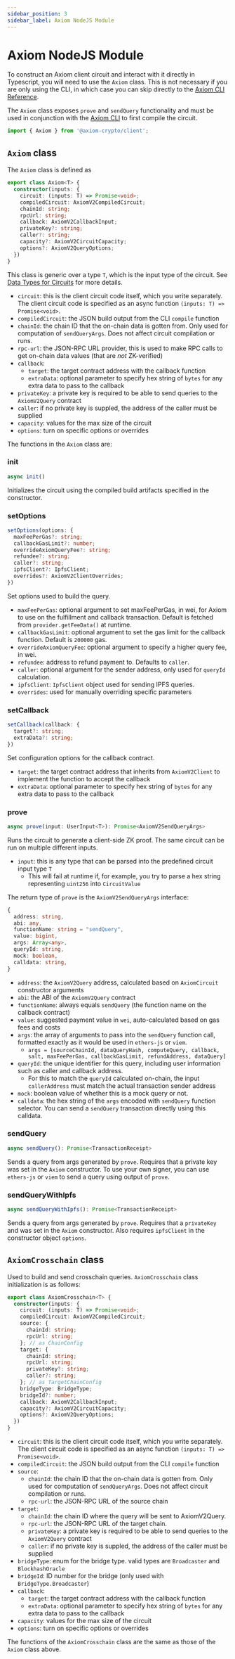 ```yaml
---
sidebar_position: 3
sidebar_label: Axiom NodeJS Module
---
```


# Axiom NodeJS Module

To construct an Axiom client circuit and interact with it directly in Typescript, you will need to use the `Axiom` class. This is not necessary if you are only using the CLI, in which case you can skip directly to the [Axiom CLI Reference](/sdk/typescript-sdk/axiom-cli "mention").

The `Axiom` class exposes `prove` and `sendQuery` functionality and must be used in conjunction with the [Axiom CLI](/sdk/typescript-sdk/axiom-cli "mention") to first compile the circuit.

```typescript
import { Axiom } from '@axiom-crypto/client';
```

## `Axiom` class

The `Axiom` class is defined as

```typescript
export class Axiom<T> {
  constructor(inputs: {
    circuit: (inputs: T) => Promise<void>;
    compiledCircuit: AxiomV2CompiledCircuit;
    chainId: string;
    rpcUrl: string;
    callback: AxiomV2CallbackInput;
    privateKey?: string;
    caller?: string;
    capacity?: AxiomV2CircuitCapacity;
    options?: AxiomV2QueryOptions;
  })
}
```

This class is generic over a type `T`, which is the input type of the circuit. See [Data Types for Circuits](/sdk/typescript-sdk/axiom-circuit/circuit-types "mention") for more details.

- `circuit`: this is the client circuit code itself, which you write separately. The client circuit code is specified as an async function `(inputs: T) => Promise<void>`.
- `compiledCircuit`: the JSON build output from the CLI `compile` function
- `chainId`: the chain ID that the on-chain data is gotten from. Only used for computation of `sendQueryArgs`. Does not affect circuit compilation or runs.
- `rpc-url`: the JSON-RPC URL provider, this is used to make RPC calls to get on-chain data values (that are _not_ ZK-verified)
- `callback`:
  - `target`: the target contract address with the callback function
  - `extraData`: optional parameter to specify hex string of `bytes` for any extra data to pass to the callback
- `privateKey`: a private key is required to be able to send queries to the `AxiomV2Query` contract
- `caller`: if no private key is suppled, the address of the caller must be supplied
- `capacity`: values for the max size of the circuit
- `options`: turn on specific options or overrides

The functions in the `Axiom` class are:

### init

```typescript
async init()
```

Initializes the circuit using the compiled build artifacts specified in the constructor.

### setOptions

```typescript
setOptions(options: {
  maxFeePerGas?: string;
  callbackGasLimit?: number;
  overrideAxiomQueryFee?: string;
  refundee?: string;
  caller?: string;
  ipfsClient?: IpfsClient;
  overrides?: AxiomV2ClientOverrides;
})
```

Set options used to build the query.

- `maxFeePerGas`: optional argument to set maxFeePerGas, in wei, for Axiom to use on the fulfillment and callback transaction. Default is fetched from `provider.getFeeData()` at runtime.
- `callbackGasLimit`: optional argument to set the gas limit for the callback function. Default is `200000` gas.
- `overrideAxiomQueryFee`: optional argument to specify a higher query fee, in wei.
- `refundee`: address to refund payment to. Defaults to `caller`.
- `caller`: optional argument for the sender address, only used for `queryId` calculation.
- `ipfsClient`: `IpfsClient` object used for sending IPFS queries.
- `overrides`: used for manually overriding specific parameters

### setCallback

```typescript
setCallback(callback: {
  target?: string;
  extraData?: string;
})
```

Set configuration options for the callback contract.

- `target`: the target contract address that inherits from `AxiomV2Client` to implement the function to accept the callback
- `extraData`: optional parameter to specify hex string of `bytes` for any extra data to pass to the callback

### prove

```typescript
async prove(input: UserInput<T>): Promise<AxiomV2SendQueryArgs>
```

Runs the circuit to generate a client-side ZK proof. The same circuit can be run on multiple different inputs.

- `input`: this is any type that can be parsed into the predefined circuit input type `T`
  - This will fail at runtime if, for example, you try to parse a hex string representing `uint256` into `CircuitValue`

The return type of `prove` is the `AxiomV2SendQueryArgs` interface:

```typescript
{
  address: string,
  abi: any,
  functionName: string = "sendQuery",
  value: bigint,
  args: Array<any>,
  queryId: string,
  mock: boolean,
  calldata: string,
}
```

- `address`: the `AxiomV2Query` address, calculated based on `AxiomCircuit` constructor arguments
- `abi`: the ABI of the `AxiomV2Query` contract
- `functionName`: always equals `sendQuery` (the function name on the callback contract)
- `value`: suggested payment value in `wei`, auto-calculated based on gas fees and costs
- `args`: the array of arguments to pass into the `sendQuery` function call, formatted exactly as it would be used in `ethers-js` or `viem`.&#x20;
  - `args = [sourceChainId, dataQueryHash, computeQuery, callback, salt, maxFeePerGas, callbackGasLimit, refundAddress, dataQuery]`
- `queryId`: the unique identifier for this query, including user information such as caller and callback address.
  - For this to match the `queryId` calculated on-chain, the input `callerAddress` must match the actual transaction sender address
- `mock`: boolean value of whether this is a mock query or not.
- `calldata`: the hex string of the `args` encoded with `sendQuery` function selector. You can send a `sendQuery` transaction directly using this calldata.

### sendQuery

```typescript
async sendQuery(): Promise<TransactionReceipt>
```

Sends a query from args generated by `prove`. Requires that a private key was set in the `Axiom` constructor. To use your own signer, you can use `ethers-js` or `viem` to send a query using output of `prove`.

### sendQueryWithIpfs

```typescript
async sendQueryWithIpfs(): Promise<TransactionReceipt>
```

Sends a query from args generated by `prove`. Requires that a `privateKey` and was set in the `Axiom` constructor. Also requires `ipfsClient` in the constructor object `options`.

## `AxiomCrosschain` class

Used to build and send crosschain queries. `AxiomCrosschain` class initialization is as follows:

```typescript
export class AxiomCrosschain<T> {
  constructor(inputs: {
    circuit: (inputs: T) => Promise<void>;
    compiledCircuit: AxiomV2CompiledCircuit;
    source: { 
      chainId: string;
      rpcUrl: string;
    }; // as ChainConfig
    target: {
      chainId: string;
      rpcUrl: string;
      privateKey?: string;
      caller?: string;
    }; // as TargetChainConfig
    bridgeType: BridgeType;
    bridgeId?: number;
    callback: AxiomV2CallbackInput;
    capacity?: AxiomV2CircuitCapacity;
    options?: AxiomV2QueryOptions;
  })
}
```

- `circuit`: this is the client circuit code itself, which you write separately. The client circuit code is specified as an async function `(inputs: T) => Promise<void>`.
- `compiledCircuit`: the JSON build output from the CLI `compile` function
- `source`:
  - `chainId`: the chain ID that the on-chain data is gotten from. Only used for computation of `sendQueryArgs`. Does not affect circuit compilation or runs.
  - `rpc-url`: the JSON-RPC URL of the source chain
- `target`:
  - `chainId`: the chain ID where the query will be sent to AxiomV2Query.
  - `rpc-url`: the JSON-RPC URL of the target chain.
  - `privateKey`: a private key is required to be able to send queries to the `AxiomV2Query` contract
  - `caller`: if no private key is suppled, the address of the caller must be supplied
- `bridgeType`: enum for the bridge type. valid types are `Broadcaster` and `BlockhashOracle`
- `bridgeId`: ID number for the bridge (only used with `BridgeType.Broadcaster`)
- `callback`:
  - `target`: the target contract address with the callback function
  - `extraData`: optional parameter to specify hex string of `bytes` for any extra data to pass to the callback
- `capacity`: values for the max size of the circuit
- `options`: turn on specific options or overrides

The functions of the `AxiomCrosschain` class are the same as those of the `Axiom` class above.

